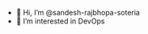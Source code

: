 - 👋 Hi, I’m @sandesh-rajbhopa-soteria
- 👀 I’m interested in DevOps


<!---
sandesh-rajbhopa-soteria/sandesh-rajbhopa-soteria is a ✨ special ✨ repository because its `README.md` (this file) appears on your GitHub profile.
You can click the Preview link to take a look at your changes.
--->
